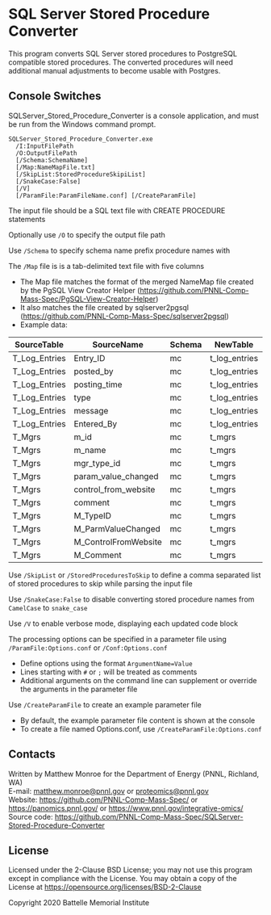 # SQL Server Stored Procedure Converter

This program converts SQL Server stored procedures to PostgreSQL compatible stored procedures.
The converted procedures will need additional manual adjustments to become usable with Postgres.

## Console Switches

SQLServer_Stored_Procedure_Converter is a console application, and must be run from the Windows command prompt.

```
SQLServer_Stored_Procedure_Converter.exe
  /I:InputFilePath
  /O:OutputFilePath
  [/Schema:SchemaName]
  [/Map:NameMapFile.txt]
  [/SkipList:StoredProcedureSkipiList]
  [/SnakeCase:False]
  [/V]
  [/ParamFile:ParamFileName.conf] [/CreateParamFile]
```

The input file should be a SQL text file with CREATE PROCEDURE statements

Optionally use `/O` to specify the output file path

Use `/Schema` to specify schema name prefix procedure names with

The `/Map` file is is a tab-delimited text file with five columns
* The Map file matches the format of the merged NameMap file created by the PgSQL View Creator Helper (https://github.com/PNNL-Comp-Mass-Spec/PgSQL-View-Creator-Helper)
* It also matches the file created by sqlserver2pgsql (https://github.com/PNNL-Comp-Mass-Spec/sqlserver2pgsql)
* Example data:

| SourceTable   | SourceName           | Schema | NewTable        | NewName               |
|---------------|----------------------|--------|-----------------|-----------------------|
| T_Log_Entries | Entry_ID             | mc     | t_log_entries   | entry_id              |
| T_Log_Entries | posted_by            | mc     | t_log_entries   | posted_by             |
| T_Log_Entries | posting_time         | mc     | t_log_entries   | posting_time          |
| T_Log_Entries | type                 | mc     | t_log_entries   | type                  |
| T_Log_Entries | message              | mc     | t_log_entries   | message               |
| T_Log_Entries | Entered_By           | mc     | t_log_entries   | entered_by            |
| T_Mgrs        | m_id                 | mc     | t_mgrs          | mgr_id                |
| T_Mgrs        | m_name               | mc     | t_mgrs          | mgr_name              |
| T_Mgrs        | mgr_type_id          | mc     | t_mgrs          | mgr_type_id           |
| T_Mgrs        | param_value_changed  | mc     | t_mgrs          | param_value_changed   |
| T_Mgrs        | control_from_website | mc     | t_mgrs          | control_from_website  |
| T_Mgrs        | comment              | mc     | t_mgrs          | comment               |
| T_Mgrs        | M_TypeID             | mc     | t_mgrs          | mgr_type_id           |
| T_Mgrs        | M_ParmValueChanged   | mc     | t_mgrs          | param_value_changed   |
| T_Mgrs        | M_ControlFromWebsite | mc     | t_mgrs          | control_from_website  |
| T_Mgrs        | M_Comment            | mc     | t_mgrs          | comment               |

Use `/SkipList` or `/StoredProceduresToSkip` to define a comma separated list of stored procedures to skip while parsing the input file

Use `/SnakeCase:False` to disable converting stored procedure names from `CamelCase` to `snake_case`

Use `/V` to enable verbose mode, displaying each updated code block

The processing options can be specified in a parameter file using `/ParamFile:Options.conf` or `/Conf:Options.conf`
* Define options using the format `ArgumentName=Value`
* Lines starting with `#` or `;` will be treated as comments
* Additional arguments on the command line can supplement or override the arguments in the parameter file

Use `/CreateParamFile` to create an example parameter file
* By default, the example parameter file content is shown at the console
* To create a file named Options.conf, use `/CreateParamFile:Options.conf`

## Contacts

Written by Matthew Monroe for the Department of Energy (PNNL, Richland, WA) \
E-mail: matthew.monroe@pnnl.gov or proteomics@pnnl.gov\
Website: https://github.com/PNNL-Comp-Mass-Spec/ or https://panomics.pnnl.gov/ or https://www.pnnl.gov/integrative-omics/
Source code: https://github.com/PNNL-Comp-Mass-Spec/SQLServer-Stored-Procedure-Converter

## License

Licensed under the 2-Clause BSD License; you may not use this program except
in compliance with the License.  You may obtain a copy of the License at
https://opensource.org/licenses/BSD-2-Clause

Copyright 2020 Battelle Memorial Institute
